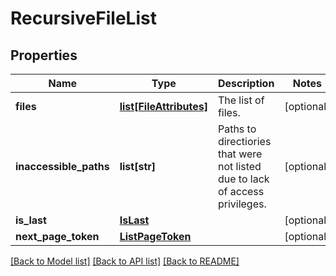 # RecursiveFileList

## Properties
Name | Type | Description | Notes
------------ | ------------- | ------------- | -------------
**files** | [**list[FileAttributes]**](FileAttributes.md) | The list of files. | [optional] 
**inaccessible_paths** | **list[str]** | Paths to directiories that were not listed due to lack of access privileges. | [optional] 
**is_last** | [**IsLast**](IsLast.md) |  | [optional] 
**next_page_token** | [**ListPageToken**](ListPageToken.md) |  | [optional] 

[[Back to Model list]](../README.md#documentation-for-models) [[Back to API list]](../README.md#documentation-for-api-endpoints) [[Back to README]](../README.md)

